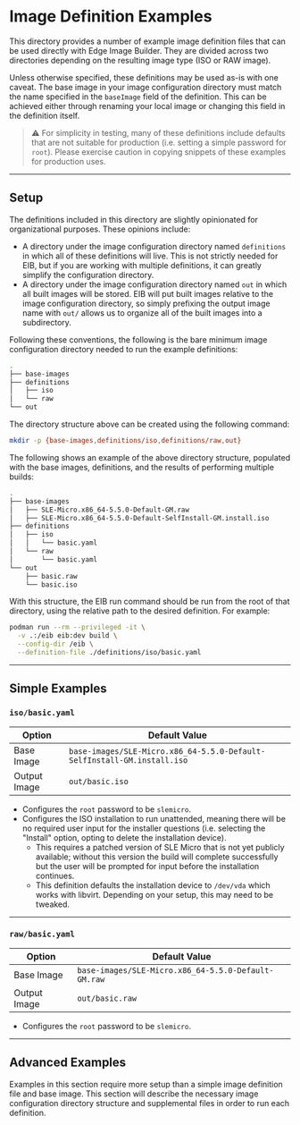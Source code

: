 # Image Definition Examples

This directory provides a number of example image definition files that can be used
directly with Edge Image Builder. They are divided across two directories depending on the
resulting image type (ISO or RAW image).

Unless otherwise specified, these definitions may be used as-is with one caveat. The base
image in your image configuration directory must match the name specified in the `baseImage` field
of the definition. This can be achieved either through renaming your local image or changing this
field in the definition itself.

> :warning: For simplicity in testing, many of these definitions include defaults that are not suitable
> for production (i.e. setting a simple password for `root`). Please exercise caution in copying snippets
> of these examples for production uses.

---

## Setup

The definitions included in this directory are slightly opinionated for organizational purposes. These
opinions include:

* A directory under the image configuration directory named `definitions` in which all of these definitions 
  will live. This is not strictly needed for EIB, but if you are working with multiple definitions, it can
  greatly simplify the configuration directory.
* A directory under the image configuration directory named `out` in which all built images will be stored.
  EIB will put built images relative to the image configuration directory, so simply prefixing the output
  image name with `out/` allows us to organize all of the built images into a subdirectory.

Following these conventions, the following is the bare minimum image configuration directory needed to
run the example definitions:

```bash
.
├── base-images
├── definitions
│   ├── iso
│   └── raw
└── out
```

The directory structure above can be created using the following command:

```bash
mkdir -p {base-images,definitions/iso,definitions/raw,out}
```

The following shows an example of the above directory structure, populated with the base images, definitions,
and the results of performing multiple builds:

```bash
.
├── base-images
│   ├── SLE-Micro.x86_64-5.5.0-Default-GM.raw
│   ├── SLE-Micro.x86_64-5.5.0-Default-SelfInstall-GM.install.iso
├── definitions
│   ├── iso
│   │   └── basic.yaml
│   └── raw
│       └── basic.yaml
└── out
    ├── basic.raw
    └── basic.iso
```

With this structure, the EIB run command should be run from the root of that directory, using the relative path
to the desired definition. For example:

```bash
podman run --rm --privileged -it \
  -v .:/eib eib:dev build \
  --config-dir /eib \
  --definition-file ./definitions/iso/basic.yaml
```

---

## Simple Examples

### `iso/basic.yaml`

| Option       | Default Value                                                           |
|--------------|-------------------------------------------------------------------------|
| Base Image   | `base-images/SLE-Micro.x86_64-5.5.0-Default-SelfInstall-GM.install.iso` |
| Output Image | `out/basic.iso`                                                         |

* Configures the `root` password to be `slemicro`.
* Configures the ISO installation to run unattended, meaning there will be no required user input for
  the installer questions (i.e. selecting the "Install" option, opting to delete the installation device).
  * This requires a patched version of SLE Micro that is not yet publicly available; without this version
    the build will complete successfully but the user will be prompted for input before the installation
    continues.
  * This definition defaults the installation device to `/dev/vda` which works with libvirt. Depending on your
    setup, this may need to be tweaked.

---

### `raw/basic.yaml`

| Option       | Default Value                                       |
|--------------|-----------------------------------------------------|
| Base Image   | `base-images/SLE-Micro.x86_64-5.5.0-Default-GM.raw` |
| Output Image | `out/basic.raw`                                     |

* Configures the `root` password to be `slemicro`.

---

## Advanced Examples

Examples in this section require more setup than a simple image definition file and base image. This
section will describe the necessary image configuration directory structure and supplemental files 
in order to run each definition.